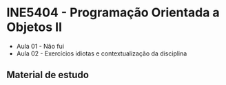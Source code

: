 # INE5404 - Programação Orientada a Objetos II

- Aula 01 - Não fui
- Aula 02 - Exercícios idiotas e contextualização da disciplina


## Material de estudo
